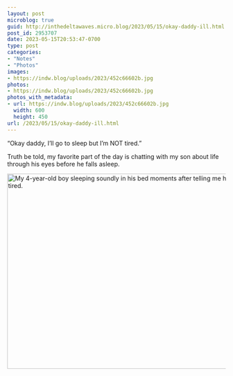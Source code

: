 ```yaml
---
layout: post
microblog: true
guid: http://inthedeltawaves.micro.blog/2023/05/15/okay-daddy-ill.html
post_id: 2953707
date: 2023-05-15T20:53:47-0700
type: post
categories:
- "Notes"
- "Photos"
images:
- https://indw.blog/uploads/2023/452c66602b.jpg
photos:
- https://indw.blog/uploads/2023/452c66602b.jpg
photos_with_metadata:
- url: https://indw.blog/uploads/2023/452c66602b.jpg
  width: 600
  height: 450
url: /2023/05/15/okay-daddy-ill.html
---
```


“Okay daddy, I’ll go to sleep but I’m NOT tired.”

Truth be told, my favorite part of the day is chatting with my son about life through his eyes before he falls asleep. 

<img src="uploads/2023/452c66602b.jpg" width="600" height="450" alt="My 4-year-old boy sleeping soundly in his bed moments after telling me he wasn’t tired. ">
